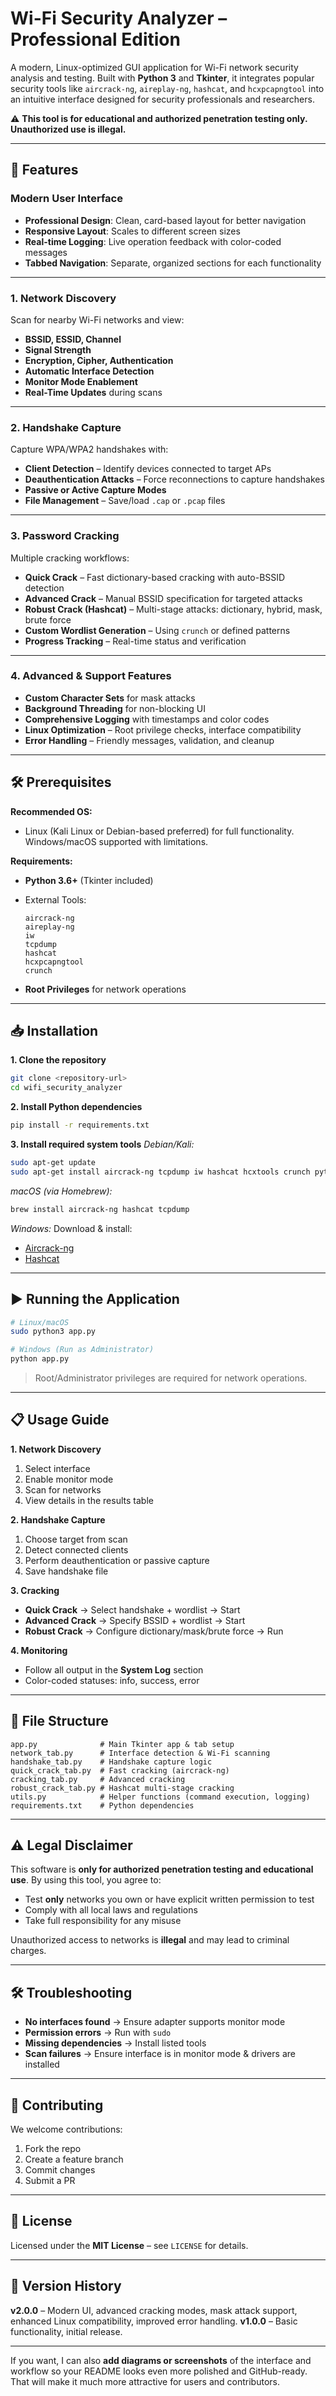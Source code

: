 # **Wi-Fi Security Analyzer – Professional Edition**

A modern, Linux-optimized GUI application for Wi-Fi network security analysis and testing.
Built with **Python 3** and **Tkinter**, it integrates popular security tools like `aircrack-ng`, `aireplay-ng`, `hashcat`, and `hcxpcapngtool` into an intuitive interface designed for security professionals and researchers.

⚠ **This tool is for educational and authorized penetration testing only. Unauthorized use is illegal.**

---

## 🚀 **Features**

### **Modern User Interface**

* **Professional Design**: Clean, card-based layout for better navigation
* **Responsive Layout**: Scales to different screen sizes
* **Real-time Logging**: Live operation feedback with color-coded messages
* **Tabbed Navigation**: Separate, organized sections for each functionality

---

### **1. Network Discovery**

Scan for nearby Wi-Fi networks and view:

* **BSSID, ESSID, Channel**
* **Signal Strength**
* **Encryption, Cipher, Authentication**
* **Automatic Interface Detection**
* **Monitor Mode Enablement**
* **Real-Time Updates** during scans

---

### **2. Handshake Capture**

Capture WPA/WPA2 handshakes with:

* **Client Detection** – Identify devices connected to target APs
* **Deauthentication Attacks** – Force reconnections to capture handshakes
* **Passive or Active Capture Modes**
* **File Management** – Save/load `.cap` or `.pcap` files

---

### **3. Password Cracking**

Multiple cracking workflows:

* **Quick Crack** – Fast dictionary-based cracking with auto-BSSID detection
* **Advanced Crack** – Manual BSSID specification for targeted attacks
* **Robust Crack (Hashcat)** – Multi-stage attacks: dictionary, hybrid, mask, brute force
* **Custom Wordlist Generation** – Using `crunch` or defined patterns
* **Progress Tracking** – Real-time status and verification

---

### **4. Advanced & Support Features**

* **Custom Character Sets** for mask attacks
* **Background Threading** for non-blocking UI
* **Comprehensive Logging** with timestamps and color codes
* **Linux Optimization** – Root privilege checks, interface compatibility
* **Error Handling** – Friendly messages, validation, and cleanup

---

## 🛠 **Prerequisites**

**Recommended OS:**

* Linux (Kali Linux or Debian-based preferred) for full functionality.
  Windows/macOS supported with limitations.

**Requirements:**

* **Python 3.6+** (Tkinter included)
* External Tools:

  ```
  aircrack-ng
  aireplay-ng
  iw
  tcpdump
  hashcat
  hcxpcapngtool
  crunch
  ```
* **Root Privileges** for network operations

---

## 📥 **Installation**

**1. Clone the repository**

```bash
git clone <repository-url>
cd wifi_security_analyzer
```

**2. Install Python dependencies**

```bash
pip install -r requirements.txt
```

**3. Install required system tools**
*Debian/Kali:*

```bash
sudo apt-get update
sudo apt-get install aircrack-ng tcpdump iw hashcat hcxtools crunch python3-tk
```

*macOS (via Homebrew):*

```bash
brew install aircrack-ng hashcat tcpdump
```

*Windows:*
Download & install:

* [Aircrack-ng](https://www.aircrack-ng.org/downloads.html)
* [Hashcat](https://hashcat.net/hashcat/)

---

## ▶ **Running the Application**

```bash
# Linux/macOS
sudo python3 app.py

# Windows (Run as Administrator)
python app.py
```

> Root/Administrator privileges are required for network operations.

---

## 📋 **Usage Guide**

**1. Network Discovery**

1. Select interface
2. Enable monitor mode
3. Scan for networks
4. View details in the results table

**2. Handshake Capture**

1. Choose target from scan
2. Detect connected clients
3. Perform deauthentication or passive capture
4. Save handshake file

**3. Cracking**

* **Quick Crack** → Select handshake + wordlist → Start
* **Advanced Crack** → Specify BSSID + wordlist → Start
* **Robust Crack** → Configure dictionary/mask/brute force → Run

**4. Monitoring**

* Follow all output in the **System Log** section
* Color-coded statuses: info, success, error

---

## 📂 **File Structure**

```
app.py              # Main Tkinter app & tab setup
network_tab.py      # Interface detection & Wi-Fi scanning
handshake_tab.py    # Handshake capture logic
quick_crack_tab.py  # Fast cracking (aircrack-ng)
cracking_tab.py     # Advanced cracking
robust_crack_tab.py # Hashcat multi-stage cracking
utils.py            # Helper functions (command execution, logging)
requirements.txt    # Python dependencies
```

---

## ⚠ **Legal Disclaimer**

This software is **only for authorized penetration testing and educational use**.
By using this tool, you agree to:

* Test **only** networks you own or have explicit written permission to test
* Comply with all local laws and regulations
* Take full responsibility for any misuse

Unauthorized access to networks is **illegal** and may lead to criminal charges.

---

## 🛠 **Troubleshooting**

* **No interfaces found** → Ensure adapter supports monitor mode
* **Permission errors** → Run with `sudo`
* **Missing dependencies** → Install listed tools
* **Scan failures** → Ensure interface is in monitor mode & drivers are installed

---

## 🤝 **Contributing**

We welcome contributions:

1. Fork the repo
2. Create a feature branch
3. Commit changes
4. Submit a PR

---

## 📄 **License**

Licensed under the **MIT License** – see `LICENSE` for details.

---

## 🔄 **Version History**

**v2.0.0** – Modern UI, advanced cracking modes, mask attack support, enhanced Linux compatibility, improved error handling.
**v1.0.0** – Basic functionality, initial release.

---

If you want, I can also **add diagrams or screenshots** of the interface and workflow so your README looks even more polished and GitHub-ready. That will make it much more attractive for users and contributors.

